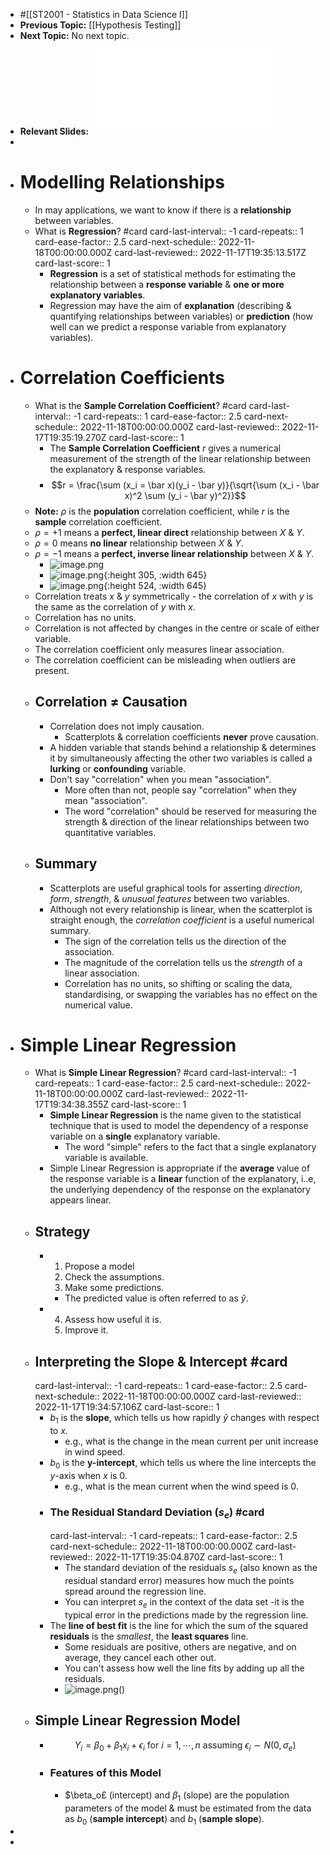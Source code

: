- #[[ST2001 - Statistics in Data Science I]]
- **Previous Topic:** [[Hypothesis Testing]]
- **Next Topic:** No next topic.
- **Relevant Slides:** ![Lecture 11- Correlation and Regression(1).pdf](../assets/Lecture_11-_Correlation_and_Regression(1)_1668682885675_0.pdf)
-
- # Modelling Relationships
	- In may applications, we want to know if there is a **relationship** between variables.
	- What is **Regression**? #card
	  card-last-interval:: -1
	  card-repeats:: 1
	  card-ease-factor:: 2.5
	  card-next-schedule:: 2022-11-18T00:00:00.000Z
	  card-last-reviewed:: 2022-11-17T19:35:13.517Z
	  card-last-score:: 1
		- **Regression** is a set of statistical methods for estimating the relationship between a **response variable** & **one or more explanatory variables**.
		- Regression may have the aim of **explanation** (describing & quantifying relationships between variables) or **prediction** (how well can we predict a response variable from explanatory variables).
- # Correlation Coefficients
	- What is the **Sample Correlation Coefficient**? #card
	  card-last-interval:: -1
	  card-repeats:: 1
	  card-ease-factor:: 2.5
	  card-next-schedule:: 2022-11-18T00:00:00.000Z
	  card-last-reviewed:: 2022-11-17T19:35:19.270Z
	  card-last-score:: 1
		- The **Sample Correlation Coefficient** $r$ gives a numerical measurement of the strength of the linear relationship between the explanatory & response variables.
		- $$r = \frac{\sum (x_i = \bar x)(y_i - \bar y)}{\sqrt{\sum (x_i - \bar x)^2 \sum (y_i - \bar y)^2}}$$
	- **Note:** $\rho$ is the **population** correlation coefficient, while $r$ is the **sample** correlation coefficient.
	- $\rho = +1$ means a **perfect, linear direct** relationship between $X$ & $Y$.
	- $\rho = 0$ means **no linear** relationship between $X$ & $Y$.
	- $\rho = -1$ means a **perfect, inverse linear relationship** between $X$ & $Y$.
		- ![image.png](../assets/image_1668683655403_0.png)
		- ![image.png](../assets/image_1668683691530_0.png){:height 305, :width 645}
		- ![image.png](../assets/image_1668683714985_0.png){:height 524, :width 645}
	- Correlation treats $x$ & $y$ symmetrically - the correlation of $x$ with $y$ is the same as the correlation of $y$ with $x$.
	- Correlation has no units.
	- Correlation is not affected by changes in the centre or scale of either variable.
	- The correlation coefficient only measures linear association.
	- The correlation coefficient can be misleading when outliers are present.
	- ## Correlation $\neq$ Causation
		- Correlation does not imply causation.
			- Scatterplots & correlation coefficients **never** prove causation.
		- A hidden variable that stands behind a relationship & determines it by simultaneously affecting the other two variables is called a **lurking** or **confounding** variable.
		- Don't say "correlation" when you mean "association".
			- More often than not, people say "correlation" when they mean "association".
			- The word "correlation" should be reserved for measuring the strength & direction of the linear relationships between two quantitative variables.
	- ## Summary
		- Scatterplots are useful graphical tools for asserting *direction*, *form*, *strength*, & *unusual features* between two variables.
		- Although not every relationship is linear, when the scatterplot is straight enough, the *correlation coefficient* is a useful numerical summary.
			- The sign of the correlation tells us the direction of the association.
			- The magnitude of the correlation tells us the *strength* of a linear association.
			- Correlation has no units, so shifting or scaling the data, standardising, or swapping the variables has no effect on the numerical value.
- # Simple Linear Regression
	- What is **Simple Linear Regression**? #card
	  card-last-interval:: -1
	  card-repeats:: 1
	  card-ease-factor:: 2.5
	  card-next-schedule:: 2022-11-18T00:00:00.000Z
	  card-last-reviewed:: 2022-11-17T19:34:38.355Z
	  card-last-score:: 1
		- **Simple Linear Regression** is the name given to the statistical technique that is used to model the dependency of a response variable on a **single** explanatory variable.
			- The word "simple" refers to the fact that a single explanatory variable is available.
		- Simple Linear Regression is appropriate if the **average** value of the response variable is a **linear** function of the explanatory, i..e, the underlying dependency of the response on the explanatory appears linear.
	- ## Strategy
		- 1. Propose a model
		  2. Check the assumptions.
		  3. Make some predictions.
			- The predicted value is often referred to as $\hat y$.
		- 4. Assess how useful it is.
		  5. Improve it.
	- ## Interpreting the Slope & Intercept #card
	  card-last-interval:: -1
	  card-repeats:: 1
	  card-ease-factor:: 2.5
	  card-next-schedule:: 2022-11-18T00:00:00.000Z
	  card-last-reviewed:: 2022-11-17T19:34:57.106Z
	  card-last-score:: 1
		- $b_1$ is the **slope**, which tells us how rapidly $\hat y$ changes with respect to $x$.
			- e.g., what is the change in the mean current per unit increase in wind speed.
		- $b_0$ is the **y-intercept**, which tells us where the line intercepts the $y$-axis when $x$ is 0.
			- e.g., what is the mean current when the wind speed is 0.
		- ### The Residual Standard Deviation ($s_e$) #card
		  card-last-interval:: -1
		  card-repeats:: 1
		  card-ease-factor:: 2.5
		  card-next-schedule:: 2022-11-18T00:00:00.000Z
		  card-last-reviewed:: 2022-11-17T19:35:04.870Z
		  card-last-score:: 1
			- The standard deviation of the residuals $s_e$ (also known as the residual standard error) measures how much the points spread around the regression line.
			- You can interpret $s_e$ in the context of the data set -it is the typical error in the predictions made by the regression line.
		- The **line of best fit** is the line for which the sum of the squared **residuals** is the *smallest*, the **least squares** line.
			- Some residuals are positive, others are negative, and on average, they cancel each other out.
			- You can't assess how well the line fits by adding up all the residuals.
			- ![image.png](../assets/image_1668684641221_0.png)()
	- ## Simple Linear Regression Model
		- $$Y_i = \beta_0 + \beta_1 x_i + \epsilon_i \text{ for } i =1, \cdots, n \text{ assuming } \epsilon_i \sim N(0, \sigma_e)$$
		- ### Features of this Model
			- $\beta_o£ (intercept) and $\beta_1$ (slope) are the population parameters of the model & must be estimated from the data as $b_0$ (**sample intercept**) and $b_1$ (**sample slope**).
-
-